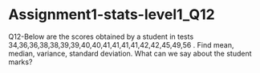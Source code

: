# Assignment1-stats-level1_Q12
Q12-Below are the scores obtained by a student in tests  34,36,36,38,38,39,39,40,40,41,41,41,41,42,42,45,49,56 .
Find mean, median, variance, standard deviation.
What can we say about the student marks? 
